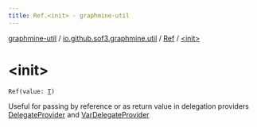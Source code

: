 ```yaml
---
title: Ref.<init> - graphmine-util
---
```


[graphmine-util](../../index.html) / [io.github.sof3.graphmine.util](../index.html) / [Ref](index.html) / [&lt;init&gt;](./-init-.html)

# &lt;init&gt;

`Ref(value: `[`T`](index.html#T)`)`

Useful for passing by reference or as return value in delegation providers [DelegateProvider](../-delegate-provider/index.html) and
[VarDelegateProvider](../-var-delegate-provider/index.html)

